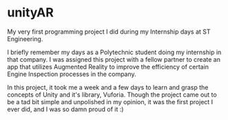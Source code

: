 # unityAR
My very first programming project I did during my Internship days at ST Engineering.

I briefly remember my days as a Polytechnic student doing my internship in that company. I was assigned this project with a fellow partner to create an app that utilizes Augmented Reality
to improve the efficiency of certain Engine Inspection processes in the company.

In this project, it took me a week and a few days to learn and grasp the concepts of Unity and it's library, Vuforia. Though the project came out to be a tad bit simple and unpolished in
my opinion, it was the first project I ever did, and I was so damn proud of it :)
